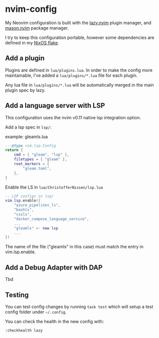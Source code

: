 # nvim-config

My Neovim configuration is built with the [lazy.nvim](https://lazy.folke.io/)
plugin manager, and [mason.nvim](https://github.com/mason-org/mason.nvim)
package manager.

I try to keep this configuration portable, however some dependencies are
defined in my [NixOS flake](https://github.com/ChristofferNissen/nixos-config/blob/main/home-manager/configs/neovim.nix).

## Add a plugin

Plugins are defined in `lua/plugins.lua`. In order to make the config
more maintainable, I've added a `lua/plugins/*.lua` file for each plugin.

Any lua file in `lua/plugins/*.lua` will be automatically merged in the main
plugin spec by lazy.

## Add a language server with LSP

This configuration uses the nvim v0.11 native lsp integration option.

Add a lsp spec in `lsp/`:

example: gleamls.lua

```lua
---@type vim.lsp.Config
return {
    cmd = { "gleam", "lsp" },
    filetypes = { "gleam" },
    root_markers = {
        "gleam.toml",
    },
}
```

Enable the LS in `lua/ChristofferNissen/lsp.lua`

```lua
-- LSP configs in lsp/
vim.lsp.enable({
    "azure_pipelines_ls",
    "bashls",
    "cssls",
    "docker_compose_language_service",
    ...
    "gleamls" <- new lsp
    ...
})
```

The name of the file ("gleamls" in this case) must match the entry in
vim.lsp.enable.

## Add a Debug Adapter with DAP

Tbd

## Testing

You can test config changes by running `task test` which will setup a test config folder under `~/.config`.

You can check the health in the new config with:

```vim
:checkhealth lazy
```
